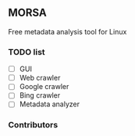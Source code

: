 ## MORSA
Free metadata analysis tool for Linux

### TODO list
- [ ] GUI
- [ ] Web crawler
- [ ] Google crawler
- [ ] Bing crawler
- [ ] Metadata analyzer

### Contributors

